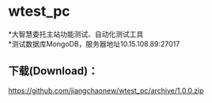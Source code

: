 wtest_pc
=======================
*大智慧委托主站功能测试、自动化测试工具   
*测试数据库MongoDB，服务器地址10.15.108.89:27017

## 下载(Download)：
https://github.com/jiangchaonew/wtest_pc/archive/1.0.0.zip

